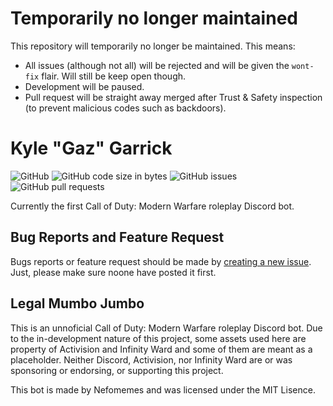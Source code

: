 # Temporarily no longer maintained
This repository will temporarily no longer be maintained. This means:

- All issues (although not all) will be rejected and will be given the `wont-fix` flair. Will still be keep open though.
- Development will be paused.
- Pull request will be straight away merged after Trust & Safety inspection (to prevent malicious codes such as backdoors).

# Kyle "Gaz" Garrick

![GitHub](https://img.shields.io/github/license/Nefomemes/Kylebot?style=flat-square) ![GitHub code size in bytes](https://img.shields.io/github/languages/code-size/Nefomemes/Kylebot?style=flat-square) ![GitHub issues](https://img.shields.io/github/issues/Nefomemes/Kylebot?style=flat-square) ![GitHub pull requests](https://img.shields.io/github/issues-pr/Nefomemes/Kylebot?style=flat-square)

Currently the first Call of Duty: Modern Warfare roleplay Discord bot.

## Bug Reports and Feature Request
Bugs reports or feature request should be made by [creating a new issue](https://github.com/Nefomemes/Kylebot/issues/new). Just, please make sure noone have posted it first.
  
## Legal Mumbo Jumbo

This is an unnoficial Call of Duty: Modern Warfare roleplay Discord bot. Due to the in-development nature of this project, some assets used here are property of Activision and Infinity Ward and some of them are meant as a placeholder. Neither Discord, Activision, nor Infinity Ward are or was sponsoring or endorsing, or supporting this project.

This bot is made by Nefomemes and was licensed under the MIT Lisence.
